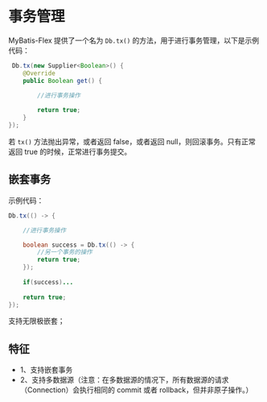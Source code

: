 # 事务管理

MyBatis-Flex 提供了一个名为 `Db.tx()` 的方法<Badge type="tip" text="^1.0.6" />，用于进行事务管理，以下是示例代码：

```java
 Db.tx(new Supplier<Boolean>() {
    @Override
    public Boolean get() {

        //进行事务操作
        
        return true;
    }
});
```

若 `tx()` 方法抛出异常，或者返回 false，或者返回 null，则回滚事务。只有正常返回 true 的时候，正常进行事务提交。


## 嵌套事务

示例代码：

```java
Db.tx(() -> {

    //进行事务操作

    boolean success = Db.tx(() -> {
        //另一个事务的操作
        return true;
    });
    
    if(success)...
        
    return true;
});
```

支持无限极嵌套；

## 特征

- 1、支持嵌套事务
- 2、支持多数据源（注意：在多数据源的情况下，所有数据源的请求（Connection）会执行相同的 commit 或者 rollback，但并非原子操作。）